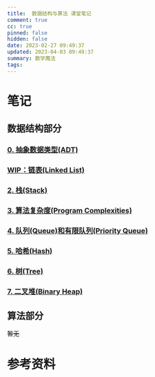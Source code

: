 ```yaml
---
title:  数据结构与算法 课堂笔记
comment: true
cc: true
pinned: false
hidden: false
date: 2023-02-27 09:49:37
updated: 2023-04-03 09:49:37
summary: 数学魔法
tags:
---
```


# 笔记
## 数据结构部分
### [0. 抽象数据类型(ADT)](/2023/02/note-ds-n-algo-0/)
### [WIP：链表(Linked List)](/2023/02/note-ds-n-algo-1/)
### [2. 栈(Stack)](/2023/03/note-ds-n-algo-2/)
### [3. 算法复杂度(Program Complexities)](/2023/03/note-ds-n-algo-3/)
### [4. 队列(Queue)和有限队列(Priority Queue)](/2023/03/note-ds-n-algo-4/)
### [5. 哈希(Hash)](/2023/03/note-ds-n-algo-5/)
### [6. 树(Tree)](/2023/03/note-ds-n-algo-6/)
### [7. 二叉堆(Binary Heap)](/2023/04/note-ds-n-algo-7/)
## 算法部分
~~暂无~~

# 参考资料
